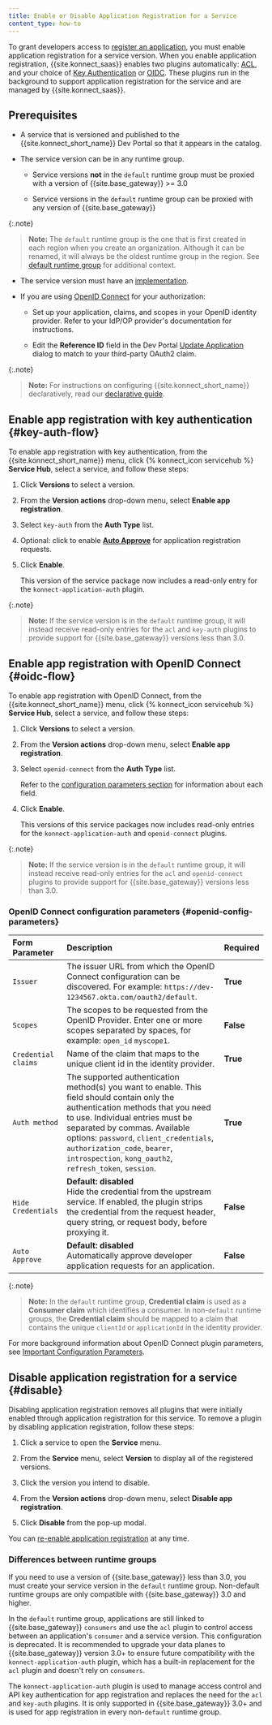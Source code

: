 ```yaml
---
title: Enable or Disable Application Registration for a Service
content_type: how-to
---
```


To grant developers access to [register an application](/konnect/dev-portal/applications/dev-reg-app-service), you must enable application registration for a service version.
When you enable application registration, {{site.konnect_saas}} enables two plugins automatically: [ACL](/hub/kong-inc/acl), and your choice of [Key Authentication](/hub/kong-inc/key-auth)
or [OIDC](/hub/kong-inc/openid-connect). These plugins run in the background to support application registration for the service and are managed by
{{site.konnect_saas}}.

## Prerequisites

- A service that is versioned and published to the
  {{site.konnect_short_name}} Dev Portal so that it appears in the catalog.

- The service version can be in any runtime group.

  - Service versions **not** in the `default` runtime group must be proxied with a version of {{site.base_gateway}} >= 3.0

  - Service versions in the `default` runtime group can be proxied with any version of {{site.base_gateway}}

{:.note}
> **Note:** The `default` runtime group is the one that is first created in each region when you create an organization. Although it can be renamed, it will always be the oldest runtime group in the region. See [default runtime group](/konnect/runtime-manager/runtime-groups/#default-runtime-group) for additional context.

- The service version must have an [implementation](/konnect/servicehub/service-implementations).

- If you are using [OpenID Connect](#oidc-flow) for your authorization:

  - Set up your application, claims, and scopes in your OpenID identity provider. Refer to your IdP/OP provider's documentation for instructions.

  - Edit the **Reference ID** field in the Dev Portal
    [Update Application](/konnect/dev-portal/applications/dev-apps#edit-my-app)
    dialog to match to your third-party OAuth2 claim.

{:.note}
> **Note:** For instructions on configuring {{site.konnect_short_name}} declaratively, read our [declarative guide](/konnect/runtime-manager/runtime-groups/declarative-config).

## Enable app registration with key authentication {#key-auth-flow}

To enable app registration with key authentication, from the {{site.konnect_short_name}} menu, click {% konnect_icon servicehub %} **Service Hub**, select a
service, and follow these steps:

1. Click **Versions** to select a version.

2. From the **Version actions** drop-down menu, select **Enable app registration**.

3. Select `key-auth` from the **Auth Type** list.

4. Optional: click to enable [**Auto Approve**](/konnect/dev-portal/access-and-approval/auto-approve-devs-apps/) for application registration requests.

5. Click **Enable**.

    This version of the service package now includes a
    read-only entry for the `konnect-application-auth` plugin.

{:.note}
> **Note:** If the service version is in the `default` runtime group, it will
instead receive read-only entries for the `acl` and `key-auth` plugins to provide
support for {{site.base_gateway}} versions less than 3.0.

## Enable app registration with OpenID Connect {#oidc-flow}

To enable app registration with OpenID Connect, from the {{site.konnect_short_name}} menu, click {% konnect_icon servicehub %} **Service Hub**, select a
service, and follow these steps:


1. Click **Versions** to select a version.

2. From the **Version actions** drop-down menu, select **Enable app registration**.

3. Select `openid-connect` from the **Auth Type** list.

   Refer to the [configuration parameters section](#openid-config-parameters) for information
   about each field.

4. Click **Enable**.

    This versions of this service packages now includes
    read-only entries for the `konnect-application-auth` and `openid-connect` plugins.

{:.note}
> **Note:** If the service version is in the `default` runtime group, it will
instead receive read-only entries for the `acl` and `openid-connect` plugins to provide
support for {{site.base_gateway}} versions less than 3.0.

###  OpenID Connect configuration parameters {#openid-config-parameters}

   | Form Parameter | Description                                                                       |Required |
   |:---------------|:----------------------------------------------------------------------------------|--|
   | `Issuer` | The issuer URL from which the OpenID Connect configuration can be discovered. For example: `https://dev-1234567.okta.com/oauth2/default`.  |**True** |
   | `Scopes` | The scopes to be requested from the OpenID Provider. Enter one or more scopes separated by spaces, for example: `open_id` `myscope1`.  | **False**
   | `Credential claims` |  Name of the claim that maps to the unique client id in the identity provider. | **True**
   | `Auth method` | The supported authentication method(s) you want to enable. This field should contain only the authentication methods that you need to use. Individual entries must be separated by commas. Available options: `password`, `client_credentials`, `authorization_code`, `bearer`, `introspection`, `kong_oauth2`, `refresh_token`, `session`. | **True**
   | `Hide Credentials` |**Default: disabled**<br>  Hide the credential from the upstream service. If enabled, the plugin strips the credential from the request header, query string, or request body, before proxying it. | **False** |
   | `Auto Approve`| **Default: disabled** <br>Automatically approve developer application requests for an application.| **False**

{:.note}
> **Note:** In the `default` runtime group, **Credential claim** is used as a **Consumer claim** which identifies a consumer. In non-`default` runtime groups, the **Credential claim** should be mapped to a claim that contains the unique `clientId` or `applicationId` in the identity provider.

   For more background information about OpenID Connect plugin parameters, see
   [Important Configuration Parameters](/hub/kong-inc/openid-connect/#important-configuration-parameters).

## Disable application registration for a service {#disable}

Disabling application registration removes all plugins that were initially enabled through application registration for this service.
To remove a plugin by disabling application registration, follow these steps:

1. Click a service to open the **Service** menu.

2. From the **Service** menu, select **Version** to display all of the registered versions.

3. Click the version you intend to disable.

4. From the **Version actions** drop-down menu, select **Disable app registration**.

5. Click **Disable** from the pop-up modal.


You can
[re-enable application registration](/konnect/dev-portal/applications/enable-app-reg)
at any time.

### Differences between runtime groups

If you need to use a version of {{site.base_gateway}} less than 3.0, you must create your service version in the `default` runtime group. Non-default runtime groups are only compatible with {{site.base_gateway}} 3.0 and higher.

In the `default` runtime group, applications are still linked to {{site.base_gateway}} `consumers` and use the `acl` plugin to control access between an application's `consumer` and a service version. This configuration is deprecated. It is recommended to upgrade your data planes to {{site.base_gateway}} version 3.0+ to ensure future compatibility with the `konnect-application-auth` plugin, which has a built-in replacement for the `acl` plugin and doesn't rely on `consumers`.

The `konnect-application-auth` plugin is used to manage access control and API key authentication for app registration and replaces the need for the `acl` and `key-auth` plugins. It is only supported in {{site.base_gateway}} 3.0+ and is used for app registration in every non-`default` runtime group.
